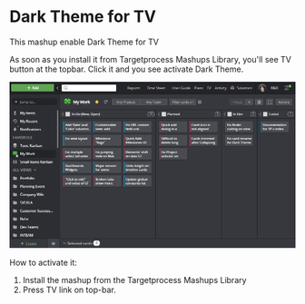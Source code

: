 Dark Theme for TV
==================

This mashup enable Dark Theme for TV

As soon as you install it from Targetprocess Mashups Library, you'll see TV button at the topbar. Click it and you see activate Dark Theme.

![Dark Theme for TV](https://github.com/TargetProcess/TP3MashupLibrary/raw/master/Dark%20Theme/DarkTheme.png)



How to activate it:

1. Install the mashup from the Targetprocess Mashups Library
2. Press TV link on top-bar.
